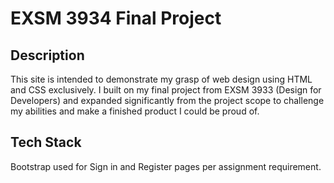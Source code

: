 # EXSM 3934 Final Project
## Description
This site is intended to demonstrate my grasp of web design using HTML and CSS exclusively. I built on my final project from EXSM 3933 (Design for Developers) and expanded significantly from the project scope to challenge my abilities and make a finished product I could be proud of.

## Tech Stack
Bootstrap used for Sign in and Register pages per assignment requirement.